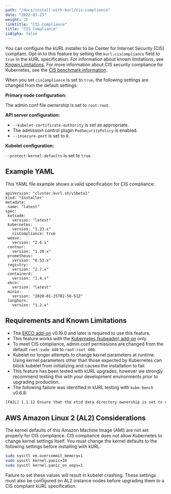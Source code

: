 ```yaml
---
path: "/docs/install-with-kurl/cis-compliance"
date: "2022-03-23"
weight: 26
linktitle: "CIS Compliance"
title: "CIS Compliance"
isAlpha: false
---
```

You can configure the kURL installer to be Center for Internet Security (CIS) compliant. Opt-in to this feature by setting the `kurl.cisCompliance` field to `true` in the kURL specification. For information about known limitations, see [Known Limitations](#known-limitations). For more information about CIS security compliance for Kubernetes, see the [CIS benchmark information](https://www.cisecurity.org/benchmark/kubernetes).

When you set `cisCompliance` is set to `true`, the following settings are changed from the default settings:

**Primary node configuration:**

The admin.conf file ownership is set to `root:root`.

**API server configuration:**

* `--kubelet-certificate-authority` is set as appropriate.
* The admission control plugin `PodSecurityPolicy` is enabled.
* `--insecure-port` is set to `0`.

**Kubelet configuration:**

`--protect-kernel-defaults` is set to `true`.

## Example YAML

This YAML file example shows a valid specification for CIS compliance:

```
apiVersion: "cluster.kurl.sh/v1beta1"
kind: "Installer"
metadata:
 name: "latest"
spec:
 kotsadm:
   version: "latest"
 kubernetes:
   version: "1.23.x"
   cisCompliance: true
 weave:
   version: "2.6.x"
 contour:
   version: "1.20.x"
 prometheus:
   version: "0.53.x"
 registry:
   version: "2.7.x"
 containerd:
   version: "1.4.x"
 ekco:
   version: "latest"
 minio:
   version: "2020-01-25T02-50-51Z"
 longhorn:
   version: "1.2.x"

```

## Requirements and Known Limitations

* The [EKCO add-on](/docs/add-ons/ekco) v0.19.0 and later is required to use this feature.
* This feature works with the [Kubernetes (kubeadm) add-on](https://kurl.sh/docs/add-ons/kubernetes) only.
* To meet CIS compliance, admin.conf permissions are changed from the default `root:sudo 440` to `root:root 400`.
* Kubelet no longer attempts to change kernel parameters at runtime. Using kernel parameters other than those expected by Kubernetes can block kubelet from initializing and causes the installation to fail.
* This feature has been tested with kURL upgrades, however we strongly recommend testing this with your development environments prior to upgrading production.
* The following failure was identified in kURL testing with `kube-bench` v0.6.8:
```bash
[FAIL] 1.1.12 Ensure that the etcd data directory ownership is set to etcd:etcd (Automated)
```

## AWS Amazon Linux 2 (AL2) Considerations
The kernel defaults of this Amazon Machine Image (AMI) are not set properly for CIS compliance. CIS compliance does not allow Kubernetes to change kernel settings itself. You must change the kernel defaults to the following settings before installing with kURL:

``` bash
sudo sysctl vm.overcommit_memory=1
sudo sysctl kernel.panic=10
sudo sysctl kernel.panic_on_oops=1
```

Failure to set these values will result in kubelet crashing.
These settings must also be configured on AL2 instance nodes before upgrading them to a CIS compliant kURL specification.
